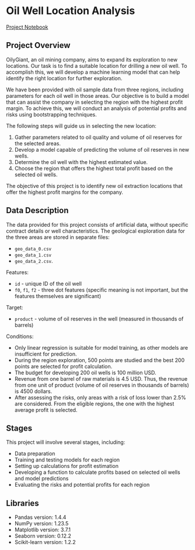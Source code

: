 # Oil Well Location Analysis

[Project Notebook](https://github.com/emanuelcaesario/practicum-projects/blob/Project-9-Machine-Learning-in-Business/Project%209%20Machine%20Learning%20in%20Business.ipynb)

## Project Overview

OilyGiant, an oil mining company, aims to expand its exploration to new locations. Our task is to find a suitable location for drilling a new oil well. To accomplish this, we will develop a machine learning model that can help identify the right location for further exploration.

We have been provided with oil sample data from three regions, including parameters for each oil well in those areas. Our objective is to build a model that can assist the company in selecting the region with the highest profit margin. To achieve this, we will conduct an analysis of potential profits and risks using bootstrapping techniques.

The following steps will guide us in selecting the new location:

1. Gather parameters related to oil quality and volume of oil reserves for the selected areas.
2. Develop a model capable of predicting the volume of oil reserves in new wells.
3. Determine the oil well with the highest estimated value.
4. Choose the region that offers the highest total profit based on the selected oil wells.

The objective of this project is to identify new oil extraction locations that offer the highest profit margins for the company.


## Data Description

The data provided for this project consists of artificial data, without specific contract details or well characteristics. The geological exploration data for the three areas are stored in separate files: 
- `geo_data_0.csv`
- `geo_data_1.csv`
- `geo_data_2.csv`.

Features:
- `id` - unique ID of the oil well
- `f0`, `f1`, `f2` - three dot features (specific meaning is not important, but the features themselves are significant)

Target:
- `product` - volume of oil reserves in the well (measured in thousands of barrels)

Conditions:
- Only linear regression is suitable for model training, as other models are insufficient for prediction.
- During the region exploration, 500 points are studied and the best 200 points are selected for profit calculation.
- The budget for developing 200 oil wells is 100 million USD.
- Revenue from one barrel of raw materials is 4.5 USD. Thus, the revenue from one unit of product (volume of oil reserves in thousands of barrels) is 4500 dollars.
- After assessing the risks, only areas with a risk of loss lower than 2.5% are considered. From the eligible regions, the one with the highest average profit is selected.
 

## Stages

This project will involve several stages, including:
- Data preparation
- Training and testing models for each region
- Setting up calculations for profit estimation
- Developing a function to calculate profits based on selected oil wells and model predictions
- Evaluating the risks and potential profits for each region


## Libraries
- Pandas version: 1.4.4
- NumPy version: 1.23.5
- Matplotlib version: 3.7.1
- Seaborn version: 0.12.2
- Scikit-learn version: 1.2.2
